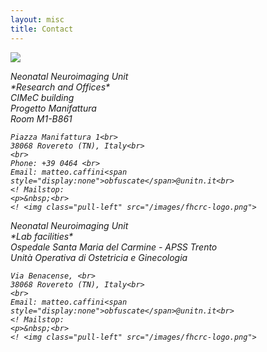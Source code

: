 ```yaml
---
layout: misc
title: Contact
---
```


<a href="http://g.co/maps/ty32r"><img class="pull-right" src="/images/fhcrc-campus.png"/></a>

<address>
	Neonatal Neuroimaging Unit<br>
	*Research and Offices*<br>
	CIMeC building<br>
	Progetto Manifattura<br>
	Room M1-B861<br>  

	Piazza Manifattura 1<br>
	38068 Rovereto (TN), Italy<br>
	<br>
	Phone: +39 0464 <br>
	Email: matteo.caffini<span style="display:none">obfuscate</span>@unitn.it<br>
	<! Mailstop:
	<p>&nbsp;<br>
	<! <img class="pull-left" src="/images/fhcrc-logo.png">
</address>

<address>
	Neonatal Neuroimaging Unit<br>
	*Lab facilities*<br>
	Ospedale Santa Maria del Carmine - APSS Trento<br>
	Unità Operativa di Ostetricia e Ginecologia<br>  

	Via Benacense, <br>
	38068 Rovereto (TN), Italy<br>
	<br>
	Email: matteo.caffini<span style="display:none">obfuscate</span>@unitn.it<br>
	<! Mailstop:
	<p>&nbsp;<br>
	<! <img class="pull-left" src="/images/fhcrc-logo.png">  
</address>
